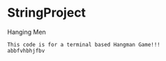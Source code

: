 # StringProject
 Hanging Men

 ```
 This code is for a terminal based Hangman Game!!!
 abbfvhbhjfbv
 ```

